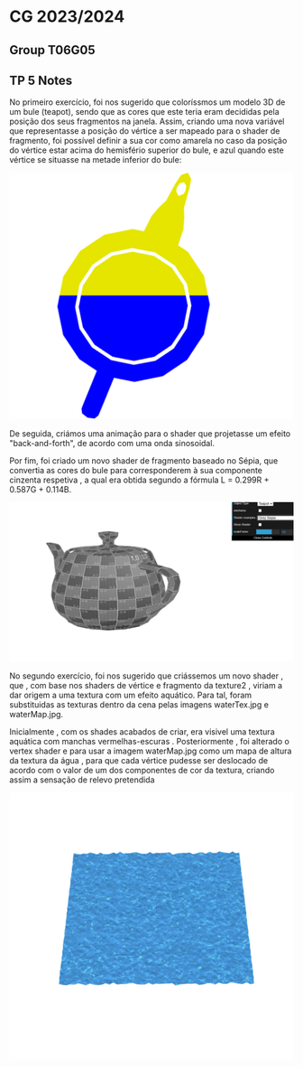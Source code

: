 # CG 2023/2024

## Group T06G05

## TP 5 Notes
No primeiro exercício, foi nos sugerido que coloríssmos um modelo 3D de um bule (teapot), sendo que as cores que este teria eram decididas pela posição dos seus fragmentos na janela.
Assim, criando uma nova variável que representasse a posição do vértice a ser mapeado para o shader de fragmento, foi possível definir a sua cor como amarela no caso da posição do vértice estar acima do hemisfério superior do bule, e azul quando este vértice se situasse na metade inferior do bule:

![Screenshot 1](screenshots/coloredteapot.png)

De seguida, criámos uma animação para o shader que projetasse um efeito "back-and-forth", de acordo com uma onda sinosoidal.

Por fim, foi criado um novo shader de fragmento baseado no Sépia, que convertia as cores do bule para corresponderem à sua componente cinzenta respetiva , a qual era obtida segundo a fórmula L = 0.299R + 0.587G + 0.114B.

![Screenshot 2](screenshots/sepiateapot.png)

No segundo exercício, foi nos sugerido que criássemos um novo shader , que , com base nos shaders de vértice e fragmento da texture2 , viriam a dar origem a uma textura com um efeito aquático. Para tal,
foram substituidas as texturas dentro da cena pelas imagens  waterTex.jpg e waterMap.jpg. 

Inicialmente , com os shades acabados de criar, era visivel uma textura aquática com manchas vermelhas-escuras . Posteriormente , foi alterado o vertex shader e para usar a imagem waterMap.jpg como um mapa de altura da textura da água , para que cada vértice pudesse ser deslocado de acordo com o valor de um dos componentes de cor da textura, criando assim a sensação de relevo pretendida

![Screenshot 3](screenshots/water_animation.png)

